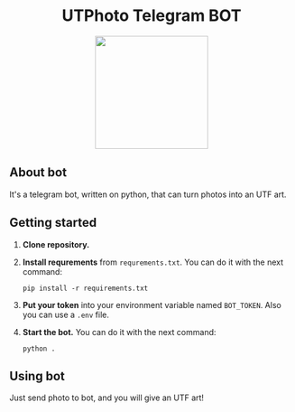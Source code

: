 <div align="center">
	<h1>UTPhoto Telegram BOT</h1>
	<img width="200" height="200" src="https://i.ibb.co/tCfYQV7/Capture.png">
</div>

## About bot

It's a telegram bot, written on python, that can turn photos into an UTF art.


## Getting started

1. **Clone repository.**
2. **Install requrements** from `requrements.txt`. You can do it with the next command:

	```
	pip install -r requirements.txt
	```

3. **Put your token** into your environment variable named `BOT_TOKEN`. Also you can use a `.env` file.
4. **Start the bot.** You can do it with the next command:

	```
	python .
	```
	
## Using bot

Just send photo to bot, and you will give an UTF art!
